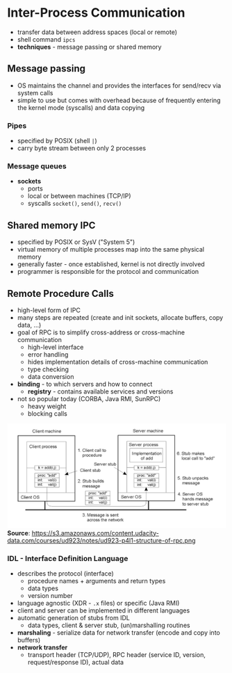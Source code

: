 # Inter-Process Communication
- transfer data between address spaces (local or remote)
- shell command `ipcs`
- **techniques** - message passing or shared memory

## Message passing
- OS maintains the channel and provides the interfaces for send/recv via system calls
- simple to use but comes with overhead because of frequently entering the kernel mode (syscalls) and data copying

### Pipes
- specified by POSIX (shell `|`)
- carry byte stream between only 2 processes

### Message queues
- **sockets**
    - ports
    - local or between machines (TCP/IP)
    - syscalls `socket()`, `send()`, `recv()`

## Shared memory IPC
- specified by POSIX or SysV ("System 5")
- virtual memory of multiple processes map into the same physical memory
- generally faster - once established, kernel is not directly involved
- programmer is responsible for the protocol and communication

## Remote Procedure Calls
- high-level form of IPC
- many steps are repeated (create and init sockets, allocate buffers, copy data, ...)
- goal of RPC is to simplify cross-address or cross-machine communication
    - high-level interface
    - error handling
    - hides implementation details of cross-machine communication
    - type checking
    - data conversion
- **binding** - to which servers and how to connect
    - **registry** - contains available services and versions
- not so popular today (CORBA, Java RMI, SunRPC)
    - heavy weight
    - blocking calls

![](_img/ud923-p4l1-structure-of-rpc.png)
**Source**: https://s3.amazonaws.com/content.udacity-data.com/courses/ud923/notes/ud923-p4l1-structure-of-rpc.png

### IDL - Interface Definition Language
- describes the protocol (interface)
    - procedure names + arguments and return types
    - data types
    - version number
- language agnostic (XDR - `.x` files) or specific (Java RMI)
- client and server can be implemented in different languages
- automatic generation of stubs from IDL
    - data types, client & server stub, (un)marshalling routines
- **marshaling** - serialize data for network transfer (encode and copy into buffers)
- **network transfer**
    - transport header (TCP/UDP), RPC header (service ID, version, request/response ID), actual data